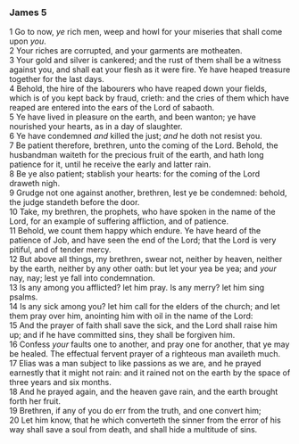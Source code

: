 ### James 5

1 Go to now, *ye* rich men, weep and howl for your miseries that shall come upon *you*.  
2 Your riches are corrupted, and your garments are motheaten.  
3 Your gold and silver is cankered; and the rust of them shall be a witness against you, and shall eat your flesh as it were fire. Ye have heaped treasure together for the last days.  
4 Behold, the hire of the labourers who have reaped down your fields, which is of you kept back by fraud, crieth: and the cries of them which have reaped are entered into the ears of the Lord of sabaoth.  
5 Ye have lived in pleasure on the earth, and been wanton; ye have nourished your hearts, as in a day of slaughter.  
6 Ye have condemned *and* killed the just; *and* he doth not resist you.  
7 Be patient therefore, brethren, unto the coming of the Lord. Behold, the husbandman waiteth for the precious fruit of the earth, and hath long patience for it, until he receive the early and latter rain.  
8 Be ye also patient; stablish your hearts: for the coming of the Lord draweth nigh.  
9 Grudge not one against another, brethren, lest ye be condemned: behold, the judge standeth before the door.  
10 Take, my brethren, the prophets, who have spoken in the name of the Lord, for an example of suffering affliction, and of patience.  
11 Behold, we count them happy which endure. Ye have heard of the patience of Job, and have seen the end of the Lord; that the Lord is very pitiful, and of tender mercy.  
12 But above all things, my brethren, swear not, neither by heaven, neither by the earth, neither by any other oath: but let your yea be yea; and *your* nay, nay; lest ye fall into condemnation.  
13 Is any among you afflicted? let him pray. Is any merry? let him sing psalms.  
14 Is any sick among you? let him call for the elders of the church; and let them pray over him, anointing him with oil in the name of the Lord:  
15 And the prayer of faith shall save the sick, and the Lord shall raise him up; and if he have committed sins, they shall be forgiven him.  
16 Confess *your* faults one to another, and pray one for another, that ye may be healed. The effectual fervent prayer of a righteous man availeth much.  
17 Elias was a man subject to like passions as we are, and he prayed earnestly that it might not rain: and it rained not on the earth by the space of three years and six months.  
18 And he prayed again, and the heaven gave rain, and the earth brought forth her fruit.  
19 Brethren, if any of you do err from the truth, and one convert him;  
20 Let him know, that he which converteth the sinner from the error of his way shall save a soul from death, and shall hide a multitude of sins.  
